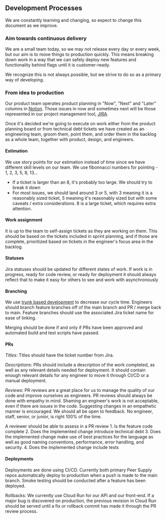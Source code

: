 ## Development Processes
We are constantly learning and changing, so expect to change this document as we improve.


### Aim towards continuous delivery
We are a small team today, so we may not release every day or every week, but our aim is to move things to production quickly. This means breaking down work in a way that we can safely deploy new features and functionality behind flags until it is customer-ready.

We recognize this is not always possible, but we strive to do so as a primary way of developing.

### From idea to production
Our product team operates product planning in "Now", "Next" and "Later" columns in [Notion](https://www.notion.so/). Those issues in now and sometimes next will be those represented in our project management tool, [JIRA](https://peersupply.atlassian.net/).

Once it's decided we're going to execute on work either from the product planning board or from technical debt tickets we have created as an engineering team, groom them, point them, and order them in the backlog as a whole team, together with product, design, and engineers. 

#### Estimation
We use story points for our estimation instead of time since we have different skill levels on our team. We use fibonnacci numbers for pointing - 1, 2, 3, 5, 8, 13...

- If a ticket is larger than an 8, it's probably too large. We should try to break it down
- For most issues, we should land around 3 or 5, with 3 meaning it is a reasonably sized ticket, 5 meaning it's reasonably sized but with some caveats / extra considerations. 8 is a large ticket, which requires extra attention.

#### Work assignment
It is up to the team to self-assign tickets as they are working on them. This should be based on the tickets included in sprint planning, and if those are complete, prioritized based on tickets in the engineer's focus area in the backlog.

#### Statuses
Jira statuses should be updated for different states of work. If work is in progress, ready for code review, or ready for deployment it should always reflect that to make it easy for others to see and work with asynchronously

#### Branching
We use [trunk based development](https://trunkbaseddevelopment.com/) to decrease our cycle time. Engineers should branch feature branches off of the main branch and PR / merge back to main. Feature branches should use the associated Jira ticket name for ease of linking.

Merging should be done if and only if PRs have been approved and automated build and test scripts have passed.

#### PRs
*Titles*: Titles should have the ticket number from Jira.

*Descriptions*: PRs should include a description of the work completed, as well as any relevant details needed for deployment. It should contain enough relevant details for any engineer to move it through CI/CD or a manual deployment.

*Reviews*: PR reviews are a great place for us to manage the quality of our code and improve ourselves as engineers. PR reviews should always be done with empathy in mind. Shaming an engineer's work is not acceptable, even if there are issues in the code. Suggesting changes in an empathetic manner is encouraged. We should all be open to feedback. No engineer, staff, senior, or junior, is right 100% of the time.

A reviewer should be able to assess in a PR review 1. Is the feature code complete 2. Does the implemented change introduce technical debt 3. Does the implemented change make use of best practices for the language as well as good naming conventions, performance, error handling, and security. 4. Does the implemented change include tests

#### Deployments
Deployments are done using CI/CD. Currently both primary Peer Supply repos automatically deploy to production when a push is made to the main branch. Smoke testing should be conducted after a feature has been deployed.

Rollbacks: We currently use Cloud Run for our API and our front-end. If a major bug is discovered on production, the previous revision in Cloud Run should be served until a fix or rollback commit has made it through the PR review process.
